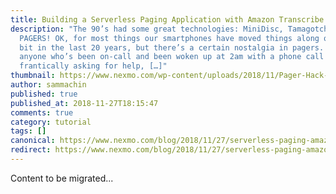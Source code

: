 ```yaml
---
title: Building a Serverless Paging Application with Amazon Transcribe
description: "The 90’s had some great technologies: MiniDisc, Tamagotchi, and
  PAGERS! OK, for most things our smartphones have moved things along quite a
  bit in the last 20 years, but there’s a certain nostalgia in pagers. And as
  anyone who’s been on-call and been woken up at 2am with a phone call
  frantically asking for help, […]"
thumbnail: https://www.nexmo.com/wp-content/uploads/2018/11/Pager-Hack-the-Planet.png
author: sammachin
published: true
published_at: 2018-11-27T18:15:47
comments: true
category: tutorial
tags: []
canonical: https://www.nexmo.com/blog/2018/11/27/serverless-paging-amazon-transcribe-dr
redirect: https://www.nexmo.com/blog/2018/11/27/serverless-paging-amazon-transcribe-dr
---
```

Content to be migrated...